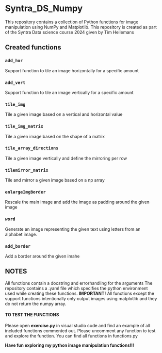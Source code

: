 # Syntra_DS_Numpy

This repository contains a collection of Python functions for image manipulation using NumPy and Matplotlib.
This repository is created as part of the Syntra Data science course 2024 given by Tim Hellemans

## Created functions

### `add_hor`
Support function to tile an image horizontally for a specific amount
### `add_vert`
Support function to tile an image vertically for a specific amount
### `tile_img`
Tile a given image based on a vertical and horizontal value
### `tile_img_matrix`
Tile a given image based on the shape of a matrix
### `tile_array_directions`
Tile a given image vertically and define the mirroring per row
### `tilemirror_matrix`
Tile and mirror a given image based on a np array
### `enlargeImgBorder`
Rescale the main image and add the image as padding around the given image
### `word`
Generate an image representing the given text using letters from an alphabet image.
### `add_border`
Add a border around the given imahe

## NOTES

All functions contain a docstring and errorhandling for the arguments
The repository contains a .yaml file which specifies the python environment used while creating these functions.
**IMPORTANT!** All functions except the support functions intentionally only output images using matplotlib and they do not return the numpy array. 

#### TO TEST THE FUNCTIONS
Please open **exercise.py** in visual studio code and find an example of all included functions commented out. 
Please uncomment any function to test and explore the function. 
You can find all functions in functions.py

**Have fun exploring my python image manipulation functions!!!**

